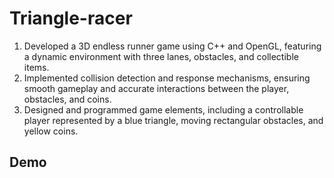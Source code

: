 # Triangle-racer
1. Developed a 3D endless runner game using C++ and OpenGL, featuring a dynamic environment with three lanes, obstacles, and collectible items.
2. Implemented collision detection and response mechanisms, ensuring smooth gameplay and accurate interactions between the player, obstacles, and coins.
3. Designed and programmed game elements, including a controllable player represented by a blue triangle, moving rectangular obstacles, and yellow coins.

## Demo
